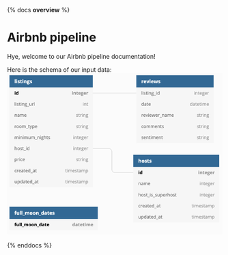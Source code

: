 {% docs __overview__ %}

# Airbnb pipeline

Hye, welcome to our Airbnb pipeline documentation!

Here is the schema of our input data:
![input schema](assets/input_schema.png)

{% enddocs %}
